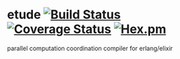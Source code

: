 etude [![Build Status](https://travis-ci.org/camshaft/etude.png?branch=master)](https://travis-ci.org/camshaft/etude) [![Coverage Status](https://coveralls.io/repos/camshaft/etude/badge.svg)](https://coveralls.io/r/camshaft/etude) [![Hex.pm](https://img.shields.io/hexpm/v/etude.svg)](https://hex.pm/packages/etude)
====

parallel computation coordination compiler for erlang/elixir
